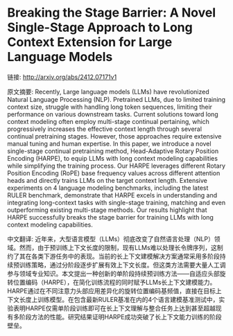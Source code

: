 # Breaking the Stage Barrier: A Novel Single-Stage Approach to Long Context Extension for Large Language Models

链接: http://arxiv.org/abs/2412.07171v1

原文摘要:
Recently, Large language models (LLMs) have revolutionized Natural Language
Processing (NLP). Pretrained LLMs, due to limited training context size,
struggle with handling long token sequences, limiting their performance on
various downstream tasks. Current solutions toward long context modeling often
employ multi-stage continual pertaining, which progressively increases the
effective context length through several continual pretraining stages. However,
those approaches require extensive manual tuning and human expertise. In this
paper, we introduce a novel single-stage continual pretraining method,
Head-Adaptive Rotary Position Encoding (HARPE), to equip LLMs with long context
modeling capabilities while simplifying the training process. Our HARPE
leverages different Rotary Position Encoding (RoPE) base frequency values
across different attention heads and directly trains LLMs on the target context
length. Extensive experiments on 4 language modeling benchmarks, including the
latest RULER benchmark, demonstrate that HARPE excels in understanding and
integrating long-context tasks with single-stage training, matching and even
outperforming existing multi-stage methods. Our results highlight that HARPE
successfully breaks the stage barrier for training LLMs with long context
modeling capabilities.

中文翻译:
近年来，大型语言模型（LLMs）彻底改变了自然语言处理（NLP）领域。然而，由于预训练上下文长度的限制，现有LLMs难以处理长令牌序列，这制约了其在各类下游任务中的表现。当前的长上下文建模解决方案通常采用多阶段持续预训练策略，通过分阶段逐步扩展有效上下文长度。但这类方法需要大量人工调参与领域专业知识。本文提出一种创新的单阶段持续预训练方法——自适应头部旋转位置编码（HARPE），在简化训练流程的同时赋予LLMs长上下文建模能力。HARPE通过在不同注意力头部应用差异化的旋转位置编码基频值，直接在目标上下文长度上训练模型。在包含最新RULER基准在内的4个语言建模基准测试中，实验表明HARPE仅需单阶段训练即可在长上下文理解与整合任务上达到甚至超越现有多阶段方法的性能。研究结果证明HARPE成功突破了长上下文能力训练的阶段壁垒。
